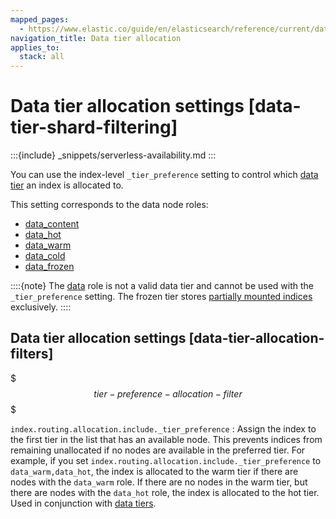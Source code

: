 ```yaml
---
mapped_pages:
  - https://www.elastic.co/guide/en/elasticsearch/reference/current/data-tier-shard-filtering.html
navigation_title: Data tier allocation
applies_to:
  stack: all
---
```


# Data tier allocation settings [data-tier-shard-filtering]

:::{include} _snippets/serverless-availability.md
:::

You can use the index-level `_tier_preference` setting to control which [data tier](docs-content://manage-data/lifecycle/data-tiers.md) an index is allocated to.

This setting corresponds to the data node roles:

* [data_content](docs-content://deploy-manage/distributed-architecture/clusters-nodes-shards/node-roles.md#data-content-node)
* [data_hot](docs-content://deploy-manage/distributed-architecture/clusters-nodes-shards/node-roles.md#data-hot-node)
* [data_warm](docs-content://deploy-manage/distributed-architecture/clusters-nodes-shards/node-roles.md#data-warm-node)
* [data_cold](docs-content://deploy-manage/distributed-architecture/clusters-nodes-shards/node-roles.md#data-cold-node)
* [data_frozen](docs-content://deploy-manage/distributed-architecture/clusters-nodes-shards/node-roles.md#data-frozen-node)

::::{note}
The [data](docs-content://deploy-manage/distributed-architecture/clusters-nodes-shards/node-roles.md#data-node-role) role is not a valid data tier and cannot be used with the `_tier_preference` setting. The frozen tier stores [partially mounted indices](docs-content://deploy-manage/tools/snapshot-and-restore/searchable-snapshots.md#partially-mounted) exclusively.
::::



## Data tier allocation settings [data-tier-allocation-filters]

$$$tier-preference-allocation-filter$$$

`index.routing.allocation.include._tier_preference`
:   Assign the index to the first tier in the list that has an available node. This prevents indices from remaining unallocated if no nodes are available in the preferred tier. For example, if you set `index.routing.allocation.include._tier_preference` to `data_warm,data_hot`, the index is allocated to the warm tier if there are nodes with the `data_warm` role. If there are no nodes in the warm tier, but there are nodes with the `data_hot` role, the index is allocated to the hot tier. Used in conjunction with [data tiers](docs-content://manage-data/lifecycle/data-tiers.md#data-tier-allocation).

